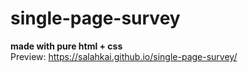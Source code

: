# single-page-survey
<b> made with pure html + css </b><br>
Preview: https://salahkai.github.io/single-page-survey/
